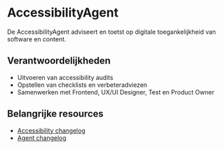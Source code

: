 # AccessibilityAgent

De AccessibilityAgent adviseert en toetst op digitale toegankelijkheid van software en content.

## Verantwoordelijkheden
- Uitvoeren van accessibility audits
- Opstellen van checklists en verbeteradviezen
- Samenwerken met Frontend, UX/UI Designer, Test en Product Owner

## Belangrijke resources
- [Accessibility changelog](../../resources/data/accessibilityagent/accessibility-changelog.md)
- [Agent changelog](changelog.md)
